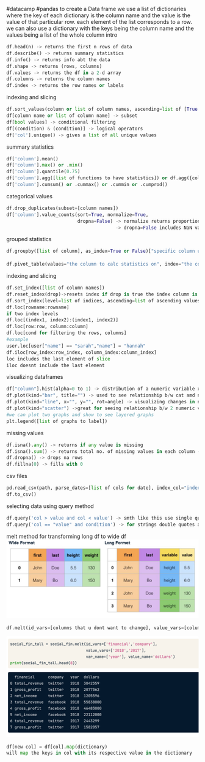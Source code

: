 #datacamp #pandas
to create a Data frame we use a list of dictionaries where the key of each dictionary is the column name and the value is the value of that particular row. each element of the list corresponds to a row. 
we can also use a dictionary with the keys being the column name and the values being a list of the whole column
intro
```python
df.head(n) -> returns the first n rows of data
df.describe() -> returns summary statistics 
df.info() -> returns info abt the data
df.shape -> returns (rows, columns)
df.values -> returns the df in a 2-d array
df.columns -> returns the column names
df.index -> returns the row names or labels
```
indexing and slicing
```python
df.sort_values(column or list of column names, ascending=list of [True or False]) -> sorts the df acc to that column
df[column name or list of column name] -> subset
df[bool values] -> conditional filtering
df[(condition) & (condition)] -> logical operators
df['col'].unique() -> gives a list of all unique values
```
summary statistics
```python
df['column'].mean()
df['column'].max() or .min()
df['column'].quantile(0.75)
df['column'].agg([list of functions to have statistics]) or df.agg({column:func})
df['column'].cumsum() or .cummax() or .cummin or .cumprod()
```
categorical values
```python
df.drop_duplicates(subset=[column names])
df['column'].value_counts(sort=True, normalize=True, 
						  dropna=False) -> normalize returns proportions
									    -> dropna=False includes NaN values also
```                                     
grouped statistics
```python
df.groupby([list of column], as_index=True or False)["specific column u want to calculate statistics on"].func

df.pivot_table(values="the column to calc statistics on", index="the column to group by", columns="the second column to group by if u want to", fill_value=fills nan to whatever u want, margins=True sets the final row and column to mean values, aggfunc=list of functions to aggregate)
```
indexing and slicing
```python
df.set_index([list of column names])
df.reset_index(drop)->resets index if drop is true the index column is dropped
df.sort_index(level=list of indices, ascending=list of ascending values)
df.loc[rowname:rowname]
if two index levels
df.loc[(index1, index2):(index1, index2)]
df.loc[row:row, column:column]
df.loc[cond for filtering the rows, columns] 
#example 
user.loc[user["name"] == "sarah","name"] = "hannah"
df.iloc[row_index:row_index, column_index:column_index]
loc includes the last element of slice
iloc doesnt include the last element
```
visualizing dataframes
```python
df["column"].hist(alpha=0 to 1) -> distribution of a numeric variable x - range, y-no.of in the range
df.plot(kind="bar", title="") -> used to see relationship b/w cat amd numerical variable
df.plot(kind="line", x="", y="", rot=angle) -> visualizing changes in numeric variables over time
df.plot(kind="scatter") ->great for seeing relationship b/w 2 numeric variables
#we can plot two graphs and show to see layered graphs
plt.legend([list of graphs to label])
```
missing values
```python
df.isna().any() -> returns if any value is missing 
df.isna().sum() -> returns total no. of missing values in each column -> plot bar plots with this for visualization
df.dropna() -> drops na rows
df.fillna(0) -> fills with 0
```
csv files
```python
pd.read_csv(path, parse_dates=[list of cols for date], index_col="index col")
df.to_csv()
```
selecting data using query method
```python
df.query('col > value and col < value') -> smth like this use single quotes
df.query('col == "value" and condition') -> for strings double quotes are used
```
melt method for transforming long df to wide df
![[Pasted image 20231030003002.png]](https://github.com/Golden-Exp/DataCamp/blob/main/Pandas/Attachments/Pasted%20image%2020231030003002.png/?raw=true)
```python
df.melt(id_vars=[columns that u dont want to change], value_vars=[columns that u want under the column variable], var_name=variable name, value_name=value_name)
```
![[Pasted image 20231030003209.png]](https://github.com/Golden-Exp/DataCamp/blob/main/Pandas/Attachments/Pasted%20image%2020231030003209.png/?raw=true)

```python
df[new col] = df[col].map(dictionary)
will map the keys in col with its respective value in the dictionary
```
